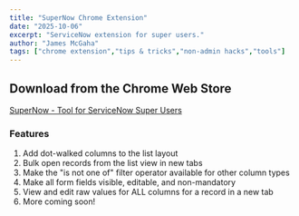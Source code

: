 ```yaml
---
title: "SuperNow Chrome Extension"
date: "2025-10-06"
excerpt: "ServiceNow extension for super users."
author: "James McGaha"
tags: ["chrome extension","tips & tricks","non-admin hacks","tools"]
---
```

## Download from the Chrome Web Store
[SuperNow - Tool for ServiceNow Super Users](https://chromewebstore.google.com/detail/supernow/onjjggbfdefphfbgdigcaghdkjoeobda)
### Features
1. Add dot-walked columns to the list layout
2. Bulk open records from the list view in new tabs
3. Make the "is not one of" filter operator available for other column types
4. Make all form fields visible, editable, and non-mandatory
5. View and edit raw values for ALL columns for a record in a new tab
6. More coming soon!